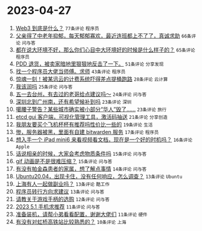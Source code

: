 # 2023-04-27

1. [Web3 到底是什么？](https://www.v2ex.com/t/935809) `77条评论` `程序员`
1. [父亲得了中老年抑郁，每天郁郁寡欢，最近连班都上不了了，真诚求助](https://www.v2ex.com/t/935831) `66条评论` `问与答`
1. [都在说大环境不好，那么你们心目中大环境好的时候是什么样子的？](https://www.v2ex.com/t/935815) `65条评论` `程序员`
1. [PDD 退货，被卖家暗地里狠狠地反击了一下。](https://www.v2ex.com/t/935859) `51条评论` `分享发现`
1. [找一个程序员大佬当师傅。求师](https://www.v2ex.com/t/935872) `43条评论` `程序员`
1. [惊魂一刻！被某讯云的计费系统吓得差点提桶跑路](https://www.v2ex.com/t/935883) `28条评论` `云计算`
1. [我该润吗](https://www.v2ex.com/t/935800) `25条评论` `问与答`
1. [五一去台州，有去过的老哥给点建议吗～](https://www.v2ex.com/t/935804) `24条评论` `问与答`
1. [深圳北到广州南，还有希望候补到吗](https://www.v2ex.com/t/935837) `23条评论` `深圳`
1. [噶腰子警告？某些城市确实被小部分“华人”毁了……](https://www.v2ex.com/t/935814) `23条评论` `旅行`
1. [etcd gui 客户端，可视化管理工具，激活码抽送](https://www.v2ex.com/t/935796) `21条评论` `分享创造`
1. [我朋友要买个飞机杯杯有推荐吗性价比一些的](https://www.v2ex.com/t/935865) `19条评论` `生活`
1. [惨，服务器被黑，里面有自建 bitwarden 服务](https://www.v2ex.com/t/935857) `17条评论` `程序员`
1. [想入手一个 iPad mini6 来看视频看文档，现在是一个好的时机吗？](https://www.v2ex.com/t/935829) `16条评论` `Apple`
1. [话说相亲的时候，大家会考虑物质条件吗](https://www.v2ex.com/t/935877) `15条评论` `问与答`
1. [gif 动画是不是很难压缩？](https://www.v2ex.com/t/935824) `15条评论` `问与答`
1. [有没有帕金森患者的家属，想了解点事情](https://www.v2ex.com/t/935795) `14条评论` `问与答`
1. [Ubuntu20.04，出现卡住，没有任何响应，怎么调查？](https://www.v2ex.com/t/935847) `13条评论` `Ubuntu`
1. [上海有人一起做副业吗？](https://www.v2ex.com/t/935846) `13条评论` `酷工作`
1. [程序员转行方向求建议](https://www.v2ex.com/t/935810) `13条评论` `问与答`
1. [请教关于游戏手柄的选购](https://www.v2ex.com/t/935803) `12条评论` `问与答`
1. [2023 5.1 手机求推荐](https://www.v2ex.com/t/935862) `11条评论` `问与答`
1. [准备装机，请帮小弟看看配置，谢谢大佬们](https://www.v2ex.com/t/935845) `11条评论` `硬件`
1. [有没有对虹桥高铁站比较熟悉的？](https://www.v2ex.com/t/935876) `10条评论` `上海`
